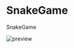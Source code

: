 # SnakeGame
 SnakeGame

![preview](https://habrastorage.org/webt/cz/sw/gr/czswgrnfdm4xit7ervdjhejejjs.png)
